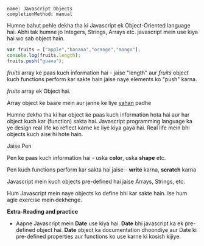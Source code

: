 ```ngMeta
name: Javascript Objects
completionMethod: manual
```

Humne bahut pehle dekha tha ki Javascript ek Object-Oriented language hai. Abhi tak humne jo Integers, Strings, Arrays etc. javascript mein use kiya hai wo sab object hain.

```javascript
var fruits = ["apple","banana","orange","mango"];
console.log(fruits.length);
fruits.push("guava");
```

*fruits* array ke paas kuch information hai - jaise "length"
aur *fruits* object kuch functions perform kar sakte hain jaise naye elements ko "push" karna.

*fruits* array ek Object hai.

Array object ke baare mein aur janne ke liye [yahan](https://www.w3schools.com/jsref/jsref_obj_array.asp) padhe

Humne dekha tha ki har object ke paas kuch information hota hai aur har object kuch kar (function) sakta hai. Javascript programming language ka ye design real life ko reflect karne ke liye kiya gaya hai. Real life mein bhi objects kuch aise hi hote hain.


Jaise Pen

Pen ke paas kuch information hai - uska **color**, uska **shape** etc.

Pen kuch functions perform kar sakta hai jaise - **write** karna, **scratch** karna


Javascript mein kuch objects pre-defined hai jaise Arrays, Strings, etc.

Hum Javascript mein naye objects ko define bhi kar sakte hain. Ise hum agle exercise mein dekhenge.

**Extra-Reading and practice**

- Aapne Javascript mein **Date** use kiya hai. **Date** bhi javascript ka ek pre-defined object hai. **Date** object ka documentation dhoondiye aur Date ki pre-defined properties aur functions ko use karne ki kosish kijiye.
